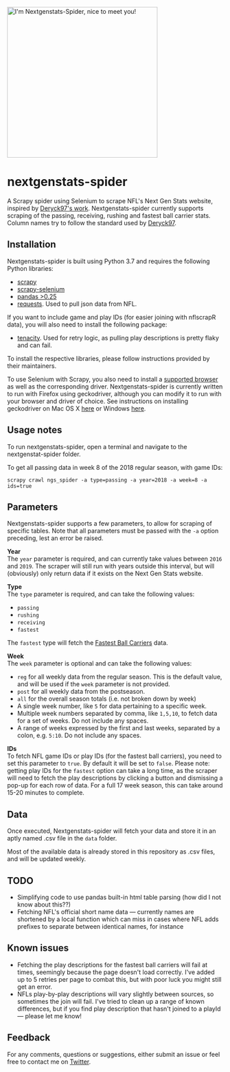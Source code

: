 <p align="left">
  <img src="../master/assets/NGS-spider-logo.png" width="350" title="I'm Nextgenstats-Spider, nice to meet you!">
</p>

# nextgenstats-spider
A Scrapy spider using Selenium to scrape NFL's Next Gen Stats website, inspired by [Deryck97's work](https://github.com/Deryck97/nfl_nextgenstats_data). Nextgenstats-spider currently supports scraping of the passing, receiving, rushing and fastest ball carrier stats. Column names try to follow the standard used by [Deryck97](https://github.com/Deryck97/nfl_nextgenstats_data).

## Installation
Nextgenstats-spider is built using Python 3.7 and requires the following Python libraries:
* [scrapy](https://github.com/scrapy/scrapy)
* [scrapy-selenium](https://github.com/clemfromspace/scrapy-selenium)
* [pandas >0.25](https://github.com/pandas-dev/pandas)
* [requests](https://github.com/psf/requests). Used to pull json data from NFL.

If you want to include game and play IDs (for easier joining with nflscrapR data), you will also need to install the following package:
* [tenacity](https://github.com/jd/tenacity). Used for retry logic, as pulling play descriptions is pretty flaky and can fail.

To install the respective libraries, please follow instructions provided by their maintainers.

To use Selenium with Scrapy, you also need to install a [supported browser](https://www.seleniumhq.org/about/platforms.jsp) as well as the corresponding driver. Nextgenstats-spider is currently written to run with Firefox using geckodriver, although you can modify it to run with your browser and driver of choice. See instructions on installing geckodriver on Mac OS X [here](https://www.kenst.com/2016/12/installing-marionette-firefoxdriver-on-mac-osx/) or Windows [here](https://www.softwaretestinghelp.com/geckodriver-selenium-tutorial/).

## Usage notes
To run nextgenstats-spider, open a terminal and navigate to the nextgenstat-spider folder.

To get all passing data in week 8 of the 2018 regular season, with game IDs:
<br>
```
scrapy crawl ngs_spider -a type=passing -a year=2018 -a week=8 -a ids=true
```

## Parameters
Nextgenstats-spider supports a few parameters, to allow for scraping of specific tables. Note that all parameters must be passed with the `-a` option preceding, lest an error be raised.

**Year**<br>
The `year` parameter is required, and can currently take values between `2016` and `2019`. The scraper will still run with years outside this interval, but will (obviously) only return data if it exists on the Next Gen Stats website.

**Type**<br>
The `type` parameter is required, and can take the following values:
* `passing`
* `rushing`
* `receiving`
* `fastest`

The `fastest` type will fetch the [Fastest Ball Carriers](https://nextgenstats.nfl.com/stats/top-plays/fastest-ball-carriers) data.

**Week**<br>
The `week` parameter is optional and can take the following values:
* `reg` for all weekly data from the regular season. This is the default value, and will be used if the `week` parameter is not provided.
* `post` for all weekly data from the postseason.
* `all` for the overall season totals (i.e. not broken down by week)
* A single week number, like `5` for data pertaining to a specific week.
* Multiple week numbers separated by comma, like `1,5,10`, to fetch data for a set of weeks. Do not include any spaces.
* A range of weeks expressed by the first and last weeks, separated by a colon, e.g. `5:10`. Do not include any spaces.

**IDs**<br>
To fetch NFL game IDs or play IDs (for the fastest ball carriers), you need to set this parameter to `true`. By default it will be set to `false`. Please note: getting play IDs for the `fastest` option can take a long time, as the scraper will need to fetch the play descriptions by clicking a button and dismissing a pop-up for each row of data. For a full 17 week season, this can take around 15-20 minutes to complete.

## Data
Once executed, Nextgenstats-spider will fetch your data and store it in an aptly named .csv file in the `data` folder.

Most of the available data is already stored in this repository as .csv files, and will be updated weekly.

## TODO
* Simplifying code to use pandas built-in html table parsing (how did I not know about this??)
* Fetching NFL's official short name data — currently names are shortened by a local function which can miss in cases where NFL adds prefixes to separate between identical names, for instance

## Known issues
* Fetching the play descriptions for the fastest ball carriers will fail at times, seemingly because the page doesn't load correctly. I've added up to 5 retries per page to combat this, but with poor luck you might still get an error.
* NFLs play-by-play descriptions will vary slightly between sources, so sometimes the join will fail. I've tried to clean up a range of known differences, but if you find play description that hasn't joined to a playId — please let me know!

## Feedback
For any comments, questions or suggestions, either submit an issue or feel free to contact me on [Twitter](https://twitter.com/larsjaakko).
